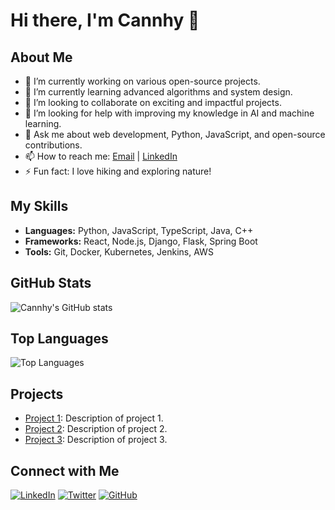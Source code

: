 # Hi there, I'm Cannhy 👋

## About Me

- 🔭 I’m currently working on various open-source projects.
- 🌱 I’m currently learning advanced algorithms and system design.
- 👯 I’m looking to collaborate on exciting and impactful projects.
- 🤔 I’m looking for help with improving my knowledge in AI and machine learning.
- 💬 Ask me about web development, Python, JavaScript, and open-source contributions.
- 📫 How to reach me: [Email](mailto:cannhy@example.com) | [LinkedIn](https://www.linkedin.com/in/cannhy)
- ⚡ Fun fact: I love hiking and exploring nature!

## My Skills

- **Languages:** Python, JavaScript, TypeScript, Java, C++
- **Frameworks:** React, Node.js, Django, Flask, Spring Boot
- **Tools:** Git, Docker, Kubernetes, Jenkins, AWS

## GitHub Stats

![Cannhy's GitHub stats](https://github-readme-stats.vercel.app/api?username=Cannhy&show_icons=true&theme=radical)

## Top Languages

![Top Languages](https://github-readme-stats.vercel.app/api/top-langs/?username=Cannhy&layout=compact&theme=radical)

## Projects

- [Project 1](https://github.com/Cannhy/project1): Description of project 1.
- [Project 2](https://github.com/Cannhy/project2): Description of project 2.
- [Project 3](https://github.com/Cannhy/project3): Description of project 3.

## Connect with Me

[![LinkedIn](https://img.shields.io/badge/LinkedIn-blue?style=flat&logo=linkedin&labelColor=blue)](https://www.linkedin.com/in/cannhy)
[![Twitter](https://img.shields.io/badge/Twitter-blue?style=flat&logo=twitter&labelColor=blue)](https://twitter.com/cannhy)
[![GitHub](https://img.shields.io/badge/GitHub-black?style=flat&logo=github&labelColor=black)](https://github.com/Cannhy)

<!--
**Cannhy/Cannhy** is a ✨ _special_ ✨ repository because its `README.md` (this file) appears on your GitHub profile.
-->
